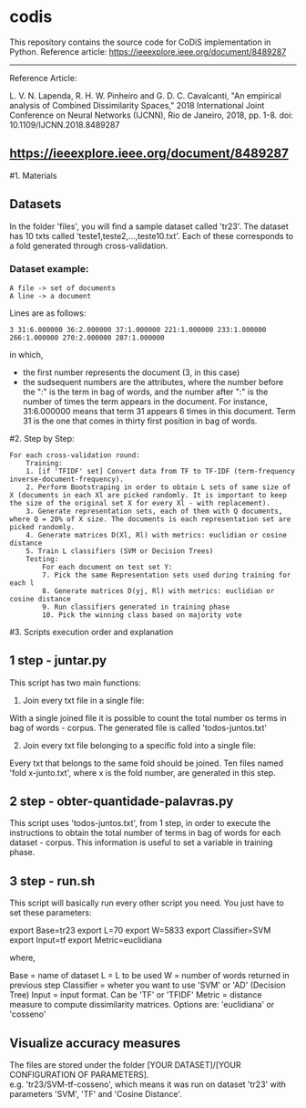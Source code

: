 # codis
This repository contains the source code for CoDiS implementation in Python. Reference article: https://ieeexplore.ieee.org/document/8489287

---------------------
Reference Article:

L. V. N. Lapenda, R. H. W. Pinheiro and G. D. C. Cavalcanti, "An empirical analysis of Combined Dissimilarity Spaces," 2018 International Joint Conference on Neural Networks (IJCNN), Rio de Janeiro, 2018, pp. 1-8.
doi: 10.1109/IJCNN.2018.8489287

https://ieeexplore.ieee.org/document/8489287
---------------------


#1. Materials

## Datasets

In the folder 'files', you will find a sample dataset called 'tr23'. The dataset has 10 txts called 'teste1,teste2,...,teste10.txt'. Each of these corresponds to a fold generated through cross-validation.

### Dataset example:


	A file -> set of documents
	A line -> a document


Lines are as follows:

	
	3 31:6.000000 36:2.000000 37:1.000000 221:1.000000 233:1.000000 266:1.000000 270:2.000000 287:1.000000 


in which, 

- the first number represents the document (3, in this case)
- the sudsequent numbers are the attributes, where the number before the ":" is the term in bag of words, and the number after ":" is the number of times the term appears in the document. For instance, 31:6.000000 means that term 31 appears 6 times in this document. Term 31 is the one that comes in thirty first position in bag of words.  




#2. Step by Step:


	For each cross-validation round:
		Training:
		1. [if 'TFIDF' set] Convert data from TF to TF-IDF (term-frequency inverse-document-frequency).
		2. Perform Bootstraping in order to obtain L sets of same size of X (documents in each Xl are picked randomly. It is important to keep the size of the original set X for every Xl - with replacement).
		3. Generate representation sets, each of them with Q documents, where Q = 20% of X size. The documents is each representation set are picked randomly.
		4. Generate matrices D(Xl, Rl) with metrics: euclidian or cosine distance
		5. Train L classifiers (SVM or Decision Trees)
		Testing:
			For each document on test set Y:
			7. Pick the same Representation sets used during training for each l
			8. Generate matrices D(yj, Rl) with metrics: euclidian or cosine distance
			9. Run classifiers generated in training phase
			10. Pick the winning class based on majority vote


#3. Scripts execution order and explanation

## 1 step - juntar.py 

This script has two main functions:

1. Join every txt file in a single file:

With a single joined file it is possible to count the total number os terms in bag of words - corpus. The generated file is called 'todos-juntos.txt'

2. Join every txt file belonging to a specific fold into a single file:

Every txt that belongs to the same fold should be joined. Ten files named 'fold x-junto.txt', where x is the fold number, are generated in this step.


## 2 step - obter-quantidade-palavras.py

This script uses 'todos-juntos.txt', from 1 step, in order to execute the instructions to obtain the total number of terms in bag of words for each dataset - corpus. This information is useful to set a variable in training phase.


## 3 step - run.sh

This script will basically run every other script you need. You just have to set these parameters:


export Base=tr23
export L=70
export W=5833
export Classifier=SVM
export Input=tf
export Metric=euclidiana

where,

Base = name of dataset
L = L to be used
W = number of words returned in previous step
Classifier = wheter you want to use 'SVM' or 'AD' (Decision Tree)
Input = input format. Can be 'TF' or 'TFIDF'
Metric = distance measure to compute dissimilarity matrices. Options are: 'euclidiana' or 'cosseno'



## Visualize accuracy measures

The files are stored under the folder [YOUR DATASET]/[YOUR CONFIGURATION OF PARAMETERS].  
e.g. 'tr23/SVM-tf-cosseno', which means it was run on dataset 'tr23' with parameters 'SVM', 'TF' and 'Cosine Distance'.

